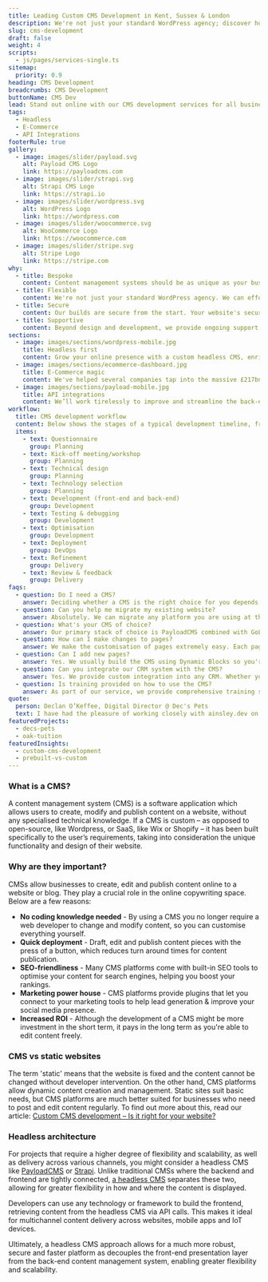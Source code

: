 ```yaml
---
title: Leading Custom CMS Development in Kent, Sussex & London
description: We're not just your standard WordPress agency; discover how a world class CMS development company can provide you with fast, scalable bespoke CMS solutions.
slug: cms-development
draft: false
weight: 4
scripts:
  - js/pages/services-single.ts
sitemap:
  priority: 0.9
heading: CMS Development
breadcrumbs: CMS Development
buttonName: CMS Dev
lead: Stand out online with our CMS development services for all businesses, from startups to SMEs to large enterprises. Create rich media and content pieces effortlessly, without the need for any coding skills.
tags:
  - Headless
  - E-Commerce
  - API Integrations
footerRule: true
gallery:
  - image: images/slider/payload.svg
    alt: Payload CMS Logo
    link: https://payloadcms.com
  - image: images/slider/strapi.svg
    alt: Strapi CMS Logo
    link: https://strapi.io
  - image: images/slider/wordpress.svg
    alt: WordPress Logo
    link: https://wordpress.com
  - image: images/slider/woocommerce.svg
    alt: WooCommerce Logo
    link: https://woocommerce.com
  - image: images/slider/stripe.svg
    alt: Stripe Logo
    link: https://stripe.com
why:
  - title: Bespoke
    content: Content management systems should be as unique as your business. We build platforms that are completely tailored towards your specific needs.
  - title: Flexible
    content: We're not just your standard WordPress agency. We can effortlessly integrate with any CMS platform you prefer.
  - title: Secure
    content: Our builds are secure from the start. Your website's security is non-negotiable to us, so no more hacks or database recoveries.
  - title: Supportive
    content: Beyond design and development, we provide ongoing support for our clients every step of the way, from conception to launch day and beyond.
sections:
  - image: images/sections/wordpress-mobile.jpg
    title: Headless first
    content: Grow your online presence with a custom headless CMS, enriched with all the features you need to build and manage dynamic and modern digital experiences. Our headless-first approach ensures that the front-end is always decoupled, resulting in an extremely quick and highly secure platform.
  - image: images/sections/ecommerce-dashboard.jpg
    title: E-Commerce magic
    content: We've helped several companies tap into the massive £217bn that's spent online each year, by developing innovative and bespoke e-commerce platforms suited to their unique needs. We develop online stores that are ready to grow as your business does.
  - image: images/sections/payload-mobile.jpg
    title: API integrations
    content: We’ll work tirelessly to improve and streamline the back-end setup of your website. Because all of our CMS builds are designed around your specific businesses needs, we're able to integrate any API or platform you're using.
workflow:
  title: CMS development workflow
  content: Below shows the stages of a typical development timeline, from the initial questionnaire to the delivery of your new CMS.
  items:
    - text: Questionnaire
      group: Planning
    - text: Kick-off meeting/workshop
      group: Planning
    - text: Technical design
      group: Planning
    - text: Technology selection
      group: Planning
    - text: Development (front-end and back-end)
      group: Development
    - text: Testing & debugging
      group: Development
    - text: Optimisation
      group: Development
    - text: Deployment
      group: DevOps
    - text: Refinement
      group: Delivery
    - text: Review & feedback
      group: Delivery
faqs:
  - question: Do I need a CMS?
    answer: Deciding whether a CMS is the right choice for you depends on various factors. For many small businesses that are just getting started, sometimes a static site is enough. However, if you envisage adding content as your business expands, a CMS is certainly a good choice to grow your online presence.
  - question: Can you help me migrate my existing website?
    answer: Absolutely. We can migrate any platform you are using at the moment to your new CMS.
  - question: What's your CMS of choice?
    answer: Our primary stack of choice is PayloadCMS combined with GoLang. Payload is a versatile platform that allows for a vast array of customisation including custom fields, relationships, lifecycle hooks and components, to name a few. GoLang provides unmatched performance in scalability for web applications. With this stack, we ensure that your CMS build is optimised for speed, security and future growth.
  - question: How can I make changes to pages?
    answer: We make the customisation of pages extremely easy. Each page is tailored to the design, granting you the freedom to edit every aspect of your website content without worrying about altering the layout. Whether you need to update text, images or any other elements, you're able to do so with ease and without navigating a unnecessarily complex dashboard.
  - question: Can I add new pages?
    answer: Yes. We usually build the CMS using Dynamic Blocks so you're able to add in pages yourself without developer intervention. Each block can represent various elements such as text, contact forms or marketing sections, offering you flexibility to expand your website as you see fit.
  - question: Can you integrate our CRM system with the CMS?
    answer: Yes. We provide custom integration into any CRM. Whether you're using SalesForce, HubSpot or anything else, we can ensure the data synchronisation between your CMS & CRM is reliable and efficient.
  - question: Is training provided on how to use the CMS?
    answer: As part of our service, we provide comprehensive training sessions to familiarise you with the CMS. These sessions are tailored to your specific needs and conducted at the end of the build process. Additionally, we create custom videos to walk you through your new platform, ready for you to refer to as and when you wish.
quote:
  person: Declan O’Keffee, Digital Director @ Dec's Pets
  text: I have had the pleasure of working closely with ainsley.dev on the development of my new website. They have such a huge array of skills, not just in web development but across business and e-commerce as a whole. They helped us create a beautiful and modern website, and gave us ideas and initiatives for the future. It was a pleasure working with them.
featuredProjects:
  - decs-pets
  - oak-tuition
featuredInsights:
  - custom-cms-development
  - prebuilt-vs-custom
---
```


### What is a CMS?

A content management system (CMS) is a software application which allows users to create, modify and publish content on
a website, without any specialised technical knowledge. If a CMS is custom – as opposed to open-source, like Wordpress,
or SaaS, like Wix or Shopify – it has been built specifically to the user’s requirements, taking into consideration the
unique functionality and design of their website.

### Why are they important?

CMSs allow businesses to create, edit and publish content online to a website or blog. They play a crucial role in the
online copywriting space. Below are a few reasons:

* **No coding knowledge needed** - By using a CMS you no longer require a web developer to change and modify content, so
  you can customise everything yourself.
* **Quick deployment** - Draft, edit and publish content pieces with the press of a button, which reduces turn around
  times for content publication.
* **SEO-friendliness** - Many CMS platforms come with built-in SEO tools to optimise your content for search engines,
  helping you boost your rankings.
* **Marketing power house** - CMS platforms provide plugins that let you connect to your marketing tools to help lead
  generation & improve your social media presence.
* **Increased ROI** - Although the development of a CMS might be more investment in the short term, it pays in the long
  term as you're able to edit content freely.

### CMS vs static websites

The term 'static' means that the website is fixed and the content cannot be changed without developer intervention. On
the other hand, CMS platforms allow dynamic content creation and management. Static sites suit basic needs, but CMS
platforms are much better suited for businesses who need to post and edit content regularly. To find out more about
this, read our
article: [Custom CMS development – Is it right for your website?](https://ainsley.dev/insights/custom-cms-development/)

### Headless architecture

For projects that require a higher degree of flexibility and scalability, as well as delivery across various channels,
you might consider a headless CMS like [PayloadCMS](https://payloadcms.com/) or [Strapi](https://strapi.io/). Unlike
traditional CMSs where the backend and frontend are tightly
connected, [a headless CMS](https://www.storyblok.com/tp/headless-cms-explained) separates these two, allowing for
greater
flexibility in how and where the content is displayed.

Developers can use any technology or framework to build the frontend, retrieving content from the headless CMS via API
calls. This makes it ideal for multichannel content delivery across websites, mobile apps and IoT devices.

Ultimately, a headless CMS approach allows for a much more robust, secure and faster platform as decouples the front-end
presentation layer from the back-end content management system, enabling greater flexibility and scalability.
